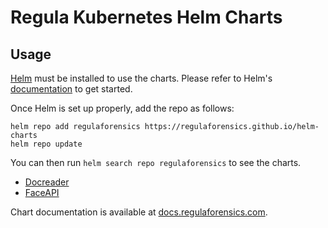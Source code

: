 # Regula Kubernetes Helm Charts

## Usage

[Helm](https://helm.sh) must be installed to use the charts.
Please refer to Helm's [documentation](https://helm.sh/docs/) to get started.

Once Helm is set up properly, add the repo as follows:

```
helm repo add regulaforensics https://regulaforensics.github.io/helm-charts
helm repo update
```

You can then run `helm search repo regulaforensics` to see the charts.

- [Docreader](charts/docreader/)
- [FaceAPI](charts/faceapi/)

<!-- Keep full URL links to repo files because this README syncs from main to gh-pages.  -->
Chart documentation is available at [docs.regulaforensics.com](https://docs.regulaforensics.com).